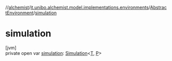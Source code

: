 //[alchemist](../../../index.md)/[it.unibo.alchemist.model.implementations.environments](../index.md)/[AbstractEnvironment](index.md)/[simulation](simulation.md)

# simulation

[jvm]\
private open var [simulation](simulation.md): [Simulation](../../it.unibo.alchemist.core.interfaces/-simulation/index.md)<[T](../../it.unibo.alchemist.model.implementations.movestrategies.target/-follow-target/index.md), [P](../../it.unibo.alchemist.model.interfaces/-route/index.md)>
